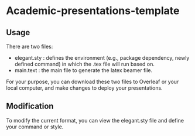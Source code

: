 # Academic-presentations-template

## Usage 

There are two files:
- elegant.sty : defines the environment (e.g., package dependency, newly defined command) in which the .tex file will run based on.
- main.text : the main file to generate the latex beamer file.

For your purpose, you can download these two files to Overleaf or your local computer, and make changes to deploy your presentations.

## Modification

To modify the current format, you can view the elegant.sty file and define your command or style. 

